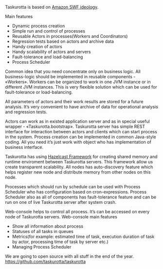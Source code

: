 Taskurotta is based on [Amazon SWF ideology](http://aws.amazon.com/swf/).

Main features

- Dynamic process creation
- Simple run and control of processes
- Reusable Actors in processes(Workers and Coordinators)
- Regression tests based on actors and archive data
- Handy creation of actors
- Handy scalability of actors and servers
- Fault-tolerance and load-balancing
- Process Scheduler

Common idea that you need concentrate only on business logic. All business-logic should be implemented in reusable components - «Workers».  Workers can be organized to work in one JVM instance or in different JVM instances. This is very flexible solution which can be used for fault-tolerance or load-balancing.

All parameters of actors and their work results are stored for a future analysis. It’s very convenient to have archive of data for operational analysis and regression tests.

Actors can work as in existed application server and as in special useful wrapper - «Taskurotta.bootstrap». Taskurotta server has simple REST interface for interaction between actors and clients which can start process in the system. Process creation can be implemented in common Java-style coding. All you need it’s just work with object who has implementation of business interface.

Taskurotta has using [Hazelcast Framework](http://www.hazelcast.com/) for creating shared memory and runtime enviroment between Taskurotta servers. This framework allow us create transparent scalability. All nodes has auto-discovery feature which helps register new node and distribute memory from other nodes on this node.

Processes which should run by schedule can be used with Process Scheduler who has configuration based on cron-expressions. Process Scheduler also as all of components has fault-tolerance feature and can be run on one of live Taskurotta server after system crash.

Web-console helps to control all process. It’s can be accessed on every node of Taskurotta servers.
Web-console main features

- Show all information about process
- Statuses of all tasks in queues
- Metrics(for example: estimated time of task, execution duration of task by actor, processing time of task by server etc.)
- Managing Process Scheduler

We are going to open source with all stuff in the end of the year. https://github.com/taskurotta/taskurotta